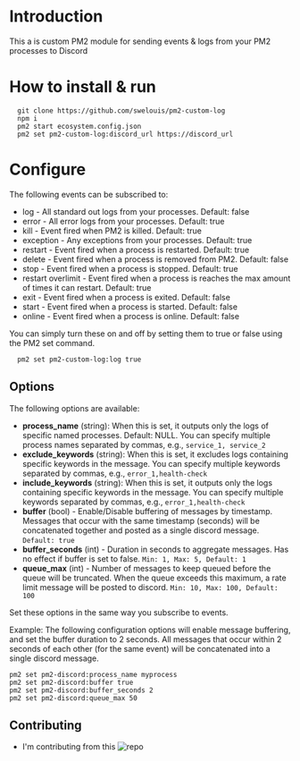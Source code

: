 # Introduction

This a is custom PM2 module for sending events & logs from your PM2 processes to Discord

# How to install & run

```
  git clone https://github.com/swelouis/pm2-custom-log
  npm i
  pm2 start ecosystem.config.json
  pm2 set pm2-custom-log:discord_url https://discord_url
```

# Configure

The following events can be subscribed to:

-   log - All standard out logs from your processes. Default: false
-   error - All error logs from your processes. Default: true
-   kill - Event fired when PM2 is killed. Default: true
-   exception - Any exceptions from your processes. Default: true
-   restart - Event fired when a process is restarted. Default: true
-   delete - Event fired when a process is removed from PM2. Default: false
-   stop - Event fired when a process is stopped. Default: true
-   restart overlimit - Event fired when a process is reaches the max amount of times it can restart. Default: true
-   exit - Event fired when a process is exited. Default: false
-   start - Event fired when a process is started. Default: false
-   online - Event fired when a process is online. Default: false

You can simply turn these on and off by setting them to true or false using the PM2 set command.

```
  pm2 set pm2-custom-log:log true
```

## Options

The following options are available:

-   **process_name** (string): When this is set, it outputs only the logs of specific named processes. Default: NULL. You can specify multiple process names separated by commas, e.g., `service_1, service_2`
-   **exclude_keywords** (string): When this is set, it excludes logs containing specific keywords in the message. You can specify multiple keywords separated by commas, e.g., `error_1,health-check`
-   **include_keywords** (string): When this is set, it outputs only the logs containing specific keywords in the message. You can specify multiple keywords separated by commas, e.g., `error_1,health-check`
-   **buffer** (bool) - Enable/Disable buffering of messages by timestamp. Messages that occur with the same timestamp (seconds) will be concatenated together and posted as a single discord message. `Default: true`
-   **buffer_seconds** (int) - Duration in seconds to aggregate messages. Has no effect if buffer is set to false. `Min: 1, Max: 5, Default: 1`
-   **queue_max** (int) - Number of messages to keep queued before the queue will be truncated. When the queue exceeds this maximum, a rate limit message will be posted to discord. `Min: 10, Max: 100, Default: 100`

Set these options in the same way you subscribe to events.

Example: The following configuration options will enable message buffering, and set the buffer duration to 2 seconds. All messages that occur within 2 seconds of each other (for the same event) will be concatenated into a single discord message.

```
pm2 set pm2-discord:process_name myprocess
pm2 set pm2-discord:buffer true
pm2 set pm2-discord:buffer_seconds 2
pm2 set pm2-discord:queue_max 50
```

## Contributing

-   I'm contributing from this ![repo](https://github.com/FranciscoG/pm2-discord)
